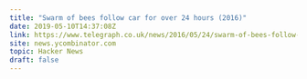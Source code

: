 ```yaml
---
title: "Swarm of bees follow car for over 24 hours (2016)"
date: 2019-05-10T14:37:08Z
link: https://www.telegraph.co.uk/news/2016/05/24/swarm-of-bees-follow-grandmothers-car-for-over-24-hours-attempti/?utm_medium=RSS&utm_source=hune
site: news.ycombinator.com
topic: Hacker News
draft: false
---
```

